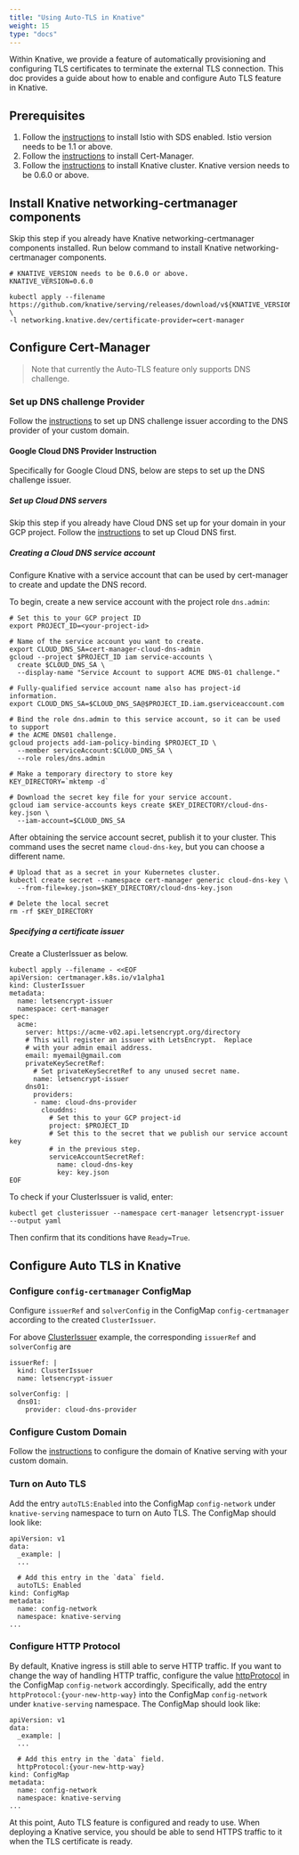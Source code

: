```yaml
---
title: "Using Auto-TLS in Knative"
weight: 15
type: "docs"
---
```


Within Knative, we provide a feature of automatically provisioning and 
configuring TLS certificates to terminate the external TLS connection. This doc
provides a guide about how to enable and configure Auto TLS feature in Knative.

## Prerequisites

<!-- TODO(zhiminx) add the link about installing Istio with SDS enabled after PR https://github.com/knative/docs/pull/1272 is checked in-->
1. Follow the [instructions]() to install Istio with SDS enabled. Istio version
needs to be 1.1 or above.
2. Follow the [instructions](./installing-cert-manager.md) to install Cert-Manager.
3. Follow the [instructions](../install) to install Knative cluster. Knative 
version needs to be 0.6.0 or above.

## Install Knative networking-certmanager components

Skip this step if you already have Knative networking-certmanager components installed.
Run below command to install Knative networking-certmanager components.
```shell
# KNATIVE_VERSION needs to be 0.6.0 or above.
KNATIVE_VERSION=0.6.0

kubectl apply --filename https://github.com/knative/serving/releases/download/v${KNATIVE_VERSION}/serving.yaml \ 
-l networking.knative.dev/certificate-provider=cert-manager
```

## Configure Cert-Manager

> Note that currently the Auto-TLS feature only supports DNS challenge.

### Set up DNS challenge Provider

Follow the [instructions](https://docs.cert-manager.io/en/latest/tasks/acme/configuring-dns01/index.html#supported-dns01-providers) to set up DNS challenge issuer according to the 
DNS provider of your custom domain.

#### Google Cloud DNS Provider Instruction

Specifically for Google Cloud DNS, below are steps to set up the DNS challenge 
issuer.

##### Set up Cloud DNS servers

Skip this step if you already have Cloud DNS set up for your domain in your 
GCP project.
Follow the [instructions](https://cloud.google.com/dns/docs/how-to) to set up Cloud DNS first.

##### Creating a Cloud DNS service account

Configure Knative with a service account that can be used
by cert-manager to create and update the DNS record.

To begin, create a new service account with the project role `dns.admin`:

```shell
# Set this to your GCP project ID
export PROJECT_ID=<your-project-id>

# Name of the service account you want to create.
export CLOUD_DNS_SA=cert-manager-cloud-dns-admin
gcloud --project $PROJECT_ID iam service-accounts \
  create $CLOUD_DNS_SA \
  --display-name "Service Account to support ACME DNS-01 challenge."

# Fully-qualified service account name also has project-id information.
export CLOUD_DNS_SA=$CLOUD_DNS_SA@$PROJECT_ID.iam.gserviceaccount.com

# Bind the role dns.admin to this service account, so it can be used to support
# the ACME DNS01 challenge.
gcloud projects add-iam-policy-binding $PROJECT_ID \
  --member serviceAccount:$CLOUD_DNS_SA \
  --role roles/dns.admin

# Make a temporary directory to store key
KEY_DIRECTORY=`mktemp -d`

# Download the secret key file for your service account.
gcloud iam service-accounts keys create $KEY_DIRECTORY/cloud-dns-key.json \
  --iam-account=$CLOUD_DNS_SA
```

After obtaining the service account secret, publish it to your cluster. This
command uses the secret name `cloud-dns-key`, but you can choose a different
name.

```shell
# Upload that as a secret in your Kubernetes cluster.
kubectl create secret --namespace cert-manager generic cloud-dns-key \
  --from-file=key.json=$KEY_DIRECTORY/cloud-dns-key.json

# Delete the local secret
rm -rf $KEY_DIRECTORY
```

##### Specifying a certificate issuer

Create a ClusterIssuer as below.

```shell
kubectl apply --filename - <<EOF
apiVersion: certmanager.k8s.io/v1alpha1
kind: ClusterIssuer
metadata:
  name: letsencrypt-issuer
  namespace: cert-manager
spec:
  acme:
    server: https://acme-v02.api.letsencrypt.org/directory
    # This will register an issuer with LetsEncrypt.  Replace
    # with your admin email address.
    email: myemail@gmail.com
    privateKeySecretRef:
      # Set privateKeySecretRef to any unused secret name.
      name: letsencrypt-issuer
    dns01:
      providers:
      - name: cloud-dns-provider
        clouddns:
          # Set this to your GCP project-id
          project: $PROJECT_ID
          # Set this to the secret that we publish our service account key
          # in the previous step.
          serviceAccountSecretRef:
            name: cloud-dns-key
            key: key.json
EOF
```

To check if your ClusterIssuer is valid, enter:

```shell
kubectl get clusterissuer --namespace cert-manager letsencrypt-issuer --output yaml
```
Then confirm that its conditions have `Ready=True`. 

## Configure Auto TLS in Knative

### Configure `config-certmanager` ConfigMap
Configure `issuerRef` and `solverConfig` in the ConfigMap `config-certmanager` 
according to the created `ClusterIssuer`.

For above [ClusterIssuer](#Specifying-a-certificate-issuer) example, the corresponding `issuerRef` and 
`solverConfig` are
```
issuerRef: |
  kind: ClusterIssuer
  name: letsencrypt-issuer

solverConfig: |
  dns01:
    provider: cloud-dns-provider
```

### Configure Custom Domain
Follow the [instructions](https://github.com/knative/docs/blob/master/docs/serving/using-a-custom-domain.md#edit-using-kubectl) to configure the domain of Knative serving with your custom domain.

### Turn on Auto TLS

Add the entry `autoTLS:Enabled` into the ConfigMap `config-network` under 
`knative-serving` namespace to turn on Auto TLS. The ConfigMap should look 
like:
```
apiVersion: v1
data:
  _example: |
  ...

  # Add this entry in the `data` field.
  autoTLS: Enabled
kind: ConfigMap
metadata:
  name: config-network
  namespace: knative-serving
...
```

### Configure HTTP Protocol

By default, Knative ingress is still able to serve HTTP traffic.
If you want to change the way of handling HTTP traffic, configure the 
value [httpProtocol](https://github.com/knative/serving/blob/9c51850c3d4b8a3665c0d2fab3fa840a9e1e4334/config/config-network.yaml#L110) in the ConfigMap `config-network` accordingly.
Specifically, add the entry `httpProtocol:{your-new-http-way}` into the ConfigMap `config-network` under `knative-serving` namespace. 
The ConfigMap should look like:
```
apiVersion: v1
data:
  _example: |
  ...

  # Add this entry in the `data` field.
  httpProtocol:{your-new-http-way}
kind: ConfigMap
metadata:
  name: config-network
  namespace: knative-serving
...
```

At this point, Auto TLS feature is configured and ready to use. When deploying 
a Knative service, you should be able to send HTTPS traffic to it when the TLS
certificate is ready.